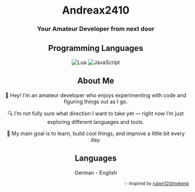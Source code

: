 <div align="center">

  <h1>Andreax2410</h1>
  <h3>Your Amateur Developer from next door</h3>

  <h2>Programming Languages</h2>
  <p>
    <img src="https://img.shields.io/badge/Lua-2C2D72?style=for-the-badge&logo=lua&logoColor=white" alt="Lua" />
    <img src="https://img.shields.io/badge/JavaScript-F7DF1E?style=for-the-badge&logo=javascript&logoColor=black" alt="JavaScript" />
  </p>

  <h2>About Me</h2>
  <p>👋 Hey! I’m an amateur developer who enjoys experimenting with code and figuring things out as I go.</p>
  <p>🔍 I’m not fully sure what direction I want to take yet — right now I’m just exploring different languages and tools.</p>
  <p>🎯 My main goal is to learn, build cool things, and improve a little bit every day.</p>

  <h2>Languages</h2>
  <p>German - English</p>

</div>

<div align="right">
  <sub>✨ Inspired by <a href="https://github.com/ruben120imokenp">ruben120imokenp</a></sub>
</div>

